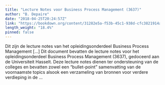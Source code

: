 ```yaml
---
title: "Lecture Notes voor Business Process Management (3637)"
author: "B. Depaire"
date: "2018-04-25T20:24:57Z"
link: "https://bookdown.org/content/31282e5a-f53b-45c1-938d-cfc3821914ae/"
length_weight: "18.4%"
pinned: false
---
```


Dit zijn de lecture notes van het opleidingsonderdeel Business Process Management [...] Dit document bevatten de lecture notes voor het opleidingsonderdeel Business Process Management (3637), gedoceerd aan de Universiteit Hasselt. Deze lecture notes dienen ter ondersteuning van de colleges en bevatten zowel een “bullet-point” samenvatting van de voornaamste topics alsook een verzameling van bronnen voor verdere verdieping in de ...
